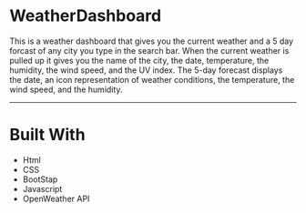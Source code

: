 # WeatherDashboard
This is a weather dashboard that gives you the current weather and a 5 day forcast of any city you type in the search bar. When the current weather is pulled up it gives you the name of the city, the date, temperature, the humidity, the wind speed, and the UV index. The 5-day forecast displays the date, an icon representation of weather conditions, the temperature, the wind speed, and the humidity. 
 ***
# Built With 
* Html
* CSS
* BootStap
* Javascript
* OpenWeather API
